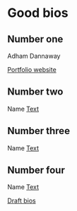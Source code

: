 # Good bios

## Number one
Adham Dannaway

[Portfolio website](https://www.adhamdannaway.com/about)

## Number two
Name
[Text](Link)

## Number three
Name
[Text](Link)

## Number four
Name
[Text](Link)


[Draft bios](Drafts.md)

